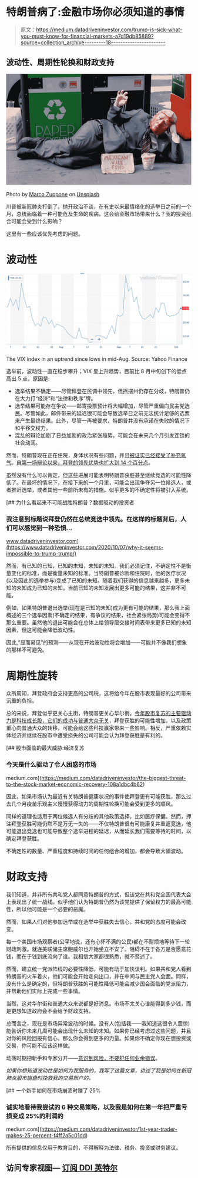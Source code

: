 # 特朗普病了:金融市场你必须知道的事情

> 原文：<https://medium.datadriveninvestor.com/trump-is-sick-what-you-must-know-for-financial-markets-a7d19db85889?source=collection_archive---------18----------------------->

## 波动性、周期性轮换和财政支持

![](img/88e27e88c49fa8b8beb0e8c62738b433.png)

Photo by [Marco Zuppone](https://unsplash.com/@stocktrader?utm_source=medium&utm_medium=referral) on [Unsplash](https://unsplash.com?utm_source=medium&utm_medium=referral)

川普被新冠肺炎打倒了。抛开政治不谈，在有史以来最情绪化的选举日之前的一个月，总统面临着一种可能危及生命的疾病。这会给金融市场带来什么？我的投资组合可能会受到什么影响？

这里有一些应该优先考虑的问题。

# 波动性

![](img/872a75886a24913715c7322054f37b63.png)

The VIX index in an uptrend since lows in mid-Aug. Source: Yahoo Finance

选举前，波动性一直在稳步攀升；VIX 呈上升趋势，目前比 8 月中旬创下的低点高出 5 点，原因是:

*   选举结果不确定——尽管拜登在民调中领先，但摇摆州仍存在分歧，特朗普仍在大力打“经济”和“法律和秩序”牌。
*   选举结果可能存在争议——邮寄投票预计将大幅增加，尽管严重偏向民主党选民。尽管如此，邮件带来的延迟很可能会导致选举日之前无法统计足够的选票来产生最终结果。此外，尽管一再被要求，特朗普并没有承诺在失败的情况下和平移交权力。
*   混乱的辩论加剧了日益加剧的政治紧张局势，可能会在未来几个月引发连锁的社会动荡。

然而，特朗普现在正在住院，身体状况有些问题，并且[被证实已经接受了补充氧气](https://www.wsj.com/articles/trump-seeks-to-reassure-americans-after-day-of-mixed-signals-on-his-health-11601804206)。[自第一场辩论以来，拜登的领先优势也扩大到 14 个百分点](https://www.wsj.com/articles/biden-scores-14-point-lead-over-trump-in-poll-after-debate-11601816400)。

虽然没有什么可以肯定，但这些进展可能表明特朗普获胜甚至继续竞选的可能性降低了。在最坏的情况下，在接下来的一个月里，可能会出现争夺另一位候选人，或者推迟选举，或者其他一些前所未有的措施。似乎更多的不确定性将被引入系统。

[](https://www.datadriveninvestor.com/2020/10/07/why-it-seems-impossible-to-trump-trump/) [## 为什么看起来不可能战胜特朗普？数据驱动的投资者

### 我注意到标题说拜登仍然在总统竞选中领先。在这样的标题背后，人们可以感觉到一种恐惧…

www.datadriveninvestor.com](https://www.datadriveninvestor.com/2020/10/07/why-it-seems-impossible-to-trump-trump/) 

然而，有已知的已知，已知的未知，未知的未知。我们必须记住，不确定性不是衡量变化的标准，而是衡量未知的标准。当特朗普被诊断和住院时，他的医疗状况(以及因此的选举参与)变成了已知的未知。随着我们获得的信息越来越多，更多未知的未知成为已知的未知，当前已知的未知发展出更多可能的结果，这并非不可能。

例如，如果特朗普退出选举(现在是已知的未知)成为更有可能的结果，那么我上面概述的三个选举因素(不确定的结果，有争议的结果，社会紧张局势)可能会变得不那么重要。虽然他的退出可能会在总体上给领导层交接时间表带来更多已知的未知因素，但这可能会降低波动性。

因此,“显而易见”的预测——从现在开始波动性将会增加——可能并不像我们想象的那样不可避免。

# 周期性旋转

众所周知，拜登政府会支持更高的公司税，这将给今年在股市表现最好的公司带来沉重的负担。

总的来说，拜登似乎更关心主街，特朗普更关心华尔街。[今年股市复苏的主要驱动力是科技成长股，它们的成功与普通大众无关](https://medium.com/datadriveninvestor/the-biggest-threat-to-the-stock-market-economic-recovery-108a1dbc4b62)，拜登获胜的可能性增加，以及政策重心向普通大众的转移，可能会给这些科技赢家带来一些影响。相反，严重依赖实体经济并继续在股市中遭受损失的公司可能会认为拜登获胜是有利的。

[](https://medium.com/datadriveninvestor/the-biggest-threat-to-the-stock-market-economic-recovery-108a1dbc4b62) [## 股市面临的最大威胁:经济复苏

### 今天是什么驱动了令人困惑的市场

medium.com](https://medium.com/datadriveninvestor/the-biggest-threat-to-the-stock-market-economic-recovery-108a1dbc4b62) 

因此，如果市场认为最近有关特朗普健康状况的事件使拜登更有可能获胜，那么过去几个月疫苗乐观主义慢慢获得动力的周期性轮换可能会受到更多的顺风。

同样的道理也适用于两位候选人有分歧的其他政策选择，比如医疗保健。然而，押注拜登获胜可能仍然不是万无一失的——不仅特朗普很有可能康复并重返竞选，他可能退出竞选也可能导致整个选举进程的延迟，从而延长我们需要等待的时间，以确定拜登获胜。

不确定性的数量、严重程度和持续时间的任何组合的增加，都会导致大幅波动。

# 财政支持

我们知道，并非所有共和党人都同意特朗普的方式，但该党在共和党全国代表大会上表现出了统一战线。似乎他们认为特朗普仍然为该党提供了保留权力的最高可能性，所以他可能是一个必要的恶魔。

然而，如果人们对他参加选举或在选举中获胜失去信心，共和党的态度可能会改变。

每一个美国市场观察者(公平地说，还有心怀不满的公民)都在不耐烦地等待下一轮财政刺激。就连美联储主席鲍威尔也开始坐立不安了。阻碍不在于各方是否愿意花钱，而在于钱到底流向了谁。我相信大家都很熟悉，就不赘述了。

然而，建立统一党派阵线的必要性降低，可能有助于加快谈判。如果共和党人看到特朗普的火车着火，他们可能会开始走向出口，并在中间与民主党人会面。同样，没有什么是确定的，但特朗普获胜的可能性降低可能会减少国会面临的党派阻力，并帮助他们实际上完成一些事情。

当然，这对华尔街和普通大众来说都是好消息。市场不太关心谁能得到多少钱，而是更想知道政府会不会给予财政支持。

总而言之，现在是市场异常波动的时候。没有人(包括我——我知道这很令人震惊)能告诉你未来几周可能会出现什么未知的未知。如果你已经考虑过这些问题，并且对你的风险回报有信心，那么你会得到更多的力量。如果你不确定你现在想投资或交易，你可能不应该这样做。

动荡时期把新手和专家分开——[意识到风险，不要犯任何业余错误](https://medium.com/datadriveninvestor/10-ways-to-get-broke-quick-2e8d864cb2da)。

*如果你想知道波动性是如何为我服务的，我写了这篇文章，讲述了我是如何在新冠肺炎股市崩盘时挽救我的交易账户的。*

[](https://medium.com/datadriveninvestor/1st-year-trader-makes-25-percent-f4ff2a5c01dd) [## 一个新手如何在市场崩溃时赚了 25%

### 诚实地看待我尝试的 6 种交易策略，以及我是如何在第一年把严重亏损变成 25%的利润的

medium.com](https://medium.com/datadriveninvestor/1st-year-trader-makes-25-percent-f4ff2a5c01dd) 

所有提供的信息仅用于教育目的，不得解释为法律、税务、投资或财务建议。

## 访问专家视图— [订阅 DDI 英特尔](https://datadriveninvestor.com/ddi-intel)